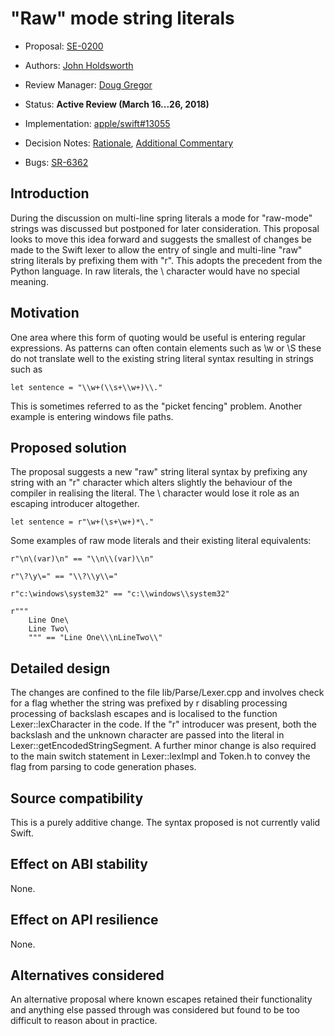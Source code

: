 # "Raw" mode string literals

* Proposal: [SE-0200](0200-raw-string-escaping.md)
* Authors: [John Holdsworth](https://github.com/johnno1962)
* Review Manager: [Doug Gregor](https://github.com/DougGregor)
* Status: **Active Review (March 16...26, 2018)**

* Implementation: [apple/swift#13055](https://github.com/apple/swift/pull/13055)
* Decision Notes: [Rationale](https://lists.swift.org/pipermail/swift-evolution/), [Additional Commentary](https://lists.swift.org/pipermail/swift-evolution/)
* Bugs: [SR-6362](https://bugs.swift.org/browse/SR-6362)

## Introduction

During the discussion on multi-line spring literals a mode for "raw-mode" strings was discussed but postponed for later consideration. This proposal looks to move this idea forward and suggests the smallest of changes be made to the Swift lexer to allow the entry of single and multi-line "raw" string literals by prefixing them with "r". This adopts the precedent from the Python language. In raw literals, the \ character would have no special meaning.

## Motivation

One area where this form of quoting would be useful is entering regular expressions. As patterns can often contain elements such as \w or \S these do not translate well to the existing string literal syntax resulting in strings such as 

    let sentence = "\\w+(\\s+\\w+)\\."
    
This is sometimes referred to as the "picket fencing" problem. Another example is entering windows file paths.

## Proposed solution

The proposal suggests a new "raw" string literal syntax by prefixing any string with an "r" character which alters slightly the behaviour of the compiler in realising the literal. The \ character would lose it role as an escaping introducer altogether.

    let sentence = r"\w+(\s+\w+)*\."

Some examples of raw mode literals and their existing literal equivalents:

	r"\n\(var)\n" == "\\n\\(var)\\n"

	r"\?\y\=" == "\\?\\y\\="

	r"c:\windows\system32" == "c:\\windows\\system32"

	r"""
		Line One\
		Line Two\
		""" == "Line One\\\nLineTwo\\"

## Detailed design

The changes are confined to the file lib/Parse/Lexer.cpp and involves check for a flag whether the string was prefixed by r disabling processing processing of backslash escapes and is localised to the function Lexer::lexCharacter in the code. If the "r" introducer was present, both the backslash and the unknown character are passed into the literal in Lexer::getEncodedStringSegment. A further minor change is also required to the main switch statement in Lexer::lexImpl and Token.h to convey the flag from parsing to code generation phases.

## Source compatibility

This is a purely additive change. The syntax proposed is not currently valid Swift.

## Effect on ABI stability

None.

## Effect on API resilience

None.

## Alternatives considered

An alternative proposal where known escapes retained their functionality and anything else passed through was considered but found to be too difficult to reason about in practice.
